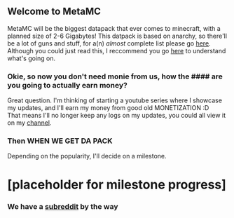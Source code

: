 
## Welcome to MetaMC
MetaMC will be the biggest datapack that ever comes to minecraft, with a planned size of 2-6 Gigabytes! This datpack is based on anarchy, so there'll be a lot of guns and stuff, for a(n) *almost* complete list please go [here](https://github.com/NOTANO0B/MetaMC/blob/master/planned-features.md).
<br> Although you could just read this, I reccommend you go [here](https://github.com/NOTANO0B/MetaMC/blob/master/old.md) to understand what's going on.
### Okie, so now you don't need monie from us, how the #### are you going to actually earn money?
Great question. I'm thinking of starting a youtube series where I showcase my updates, and I'll earn my money from good old MONETIZATION :D
<br> That means I'll no longer keep any logs on my updates, you could all view it on my [channel](https://www.youtube.com/channel/UCJQxqjtVvZIQ6ERq4e3auug?view_as=subscriber).
### Then WHEN WE GET DA PACK
Depending on the popularity, I'll decide on a milestone.
# [placeholder for milestone progress]
### We have a [subreddit](https://www.reddit.com/r/MetaMC/) by the way
